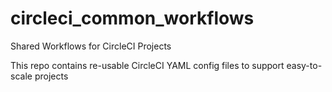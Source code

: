 # circleci_common_workflows

Shared Workflows for CircleCI Projects

This repo contains re-usable CircleCI YAML config files to support easy-to-scale projects
